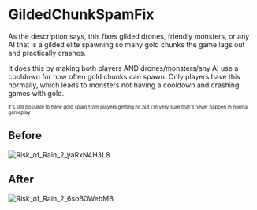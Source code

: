 # GildedChunkSpamFix

As the description says, this fixes gilded drones, friendly monsters, or any AI that is a gilded elite spawning so many gold chunks the game lags out and practically crashes.

It does this by making both players AND drones/monsters/any AI use a cooldown for how often gold chunks can spawn. Only players have this normally, which leads to monsters not having a cooldown and crashing games with gold.

<sub><sup>it's still possible to have gold spam from players getting hit but i'm very sure that'll never happen in normal gameplay</sup></sub>

## Before
![Risk_of_Rain_2_yaRxN4H3L8](https://github.com/user-attachments/assets/112db86d-f2ac-4d70-9aa6-1cacedf47545)

## After
![Risk_of_Rain_2_6soB0WebMB](https://github.com/user-attachments/assets/51a85be5-db23-4586-ba9d-1cc1a28113df)
